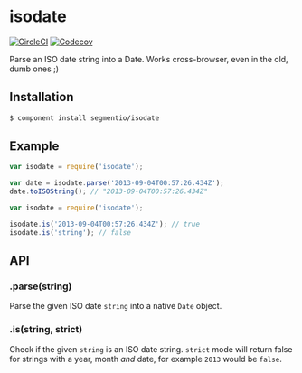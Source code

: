 # isodate

[![CircleCI](https://img.shields.io/circleci/project/segmentio/isodate.svg?maxAge=2592000)]() [![Codecov](https://img.shields.io/codecov/c/github/segmentio/isodate.svg?maxAge=2592000)]()
  
Parse an ISO date string into a Date. Works cross-browser, even in the old, dumb ones ;)

## Installation

```sh
$ component install segmentio/isodate
```

## Example

```js
var isodate = require('isodate');

var date = isodate.parse('2013-09-04T00:57:26.434Z');
date.toISOString(); // "2013-09-04T00:57:26.434Z"
```

```js
var isodate = require('isodate');

isodate.is('2013-09-04T00:57:26.434Z'); // true
isodate.is('string'); // false
```

## API

### .parse(string)

Parse the given ISO date `string` into a native `Date` object.

### .is(string, strict)

Check if the given `string` is an ISO date string. `strict` mode will return false for strings with a year, month _and_ date, for example `2013` would be `false`.
